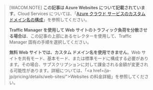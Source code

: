 ﻿> [WACOM.NOTE] **この記事は Azure Websites について記載されています**。Cloud Services については、「<a href="/ja-jp/develop/net/common-tasks/custom-dns/">Azure クラウド サービスのカスタム ドメイン名の構成</a>」を参照してください。
>
> **Traffic Manager を使用して Web サイトのトラフィック負荷を分散させる場合は**、この記事の上部にあるセレクターを使用して、Traffic Manager 固有の手順を選択してください。
>
> **無料 Web サイトでは、カスタム ドメイン名を使用できません**。Web サイトを共有モード、基本モード、または標準モードに構成する必要があります。その場合、サブスクリプションに対して課金される金額が変更される可能性があります。詳細については、「<a href=/ja-jp/pricing/details/web-sites/">Websites の料金詳細</a>」を参照してください。
